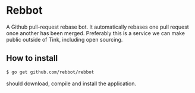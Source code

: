 Rebbot
======
A Github pull-request rebase bot. It automatically rebases one pull request
once another has been merged. Preferably this is a service we can
make public outside of Tink, including open sourcing.

How to install
--------------
```bash
$ go get github.com/rebbot/rebbot
```
should download, compile and install the application.
